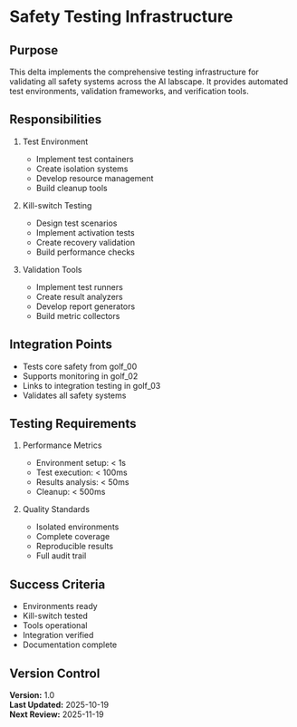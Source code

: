 # Safety Testing Infrastructure

## Purpose

This delta implements the comprehensive testing infrastructure for validating all safety systems across the AI labscape. It provides automated test environments, validation frameworks, and verification tools.

## Responsibilities

1. Test Environment
   - Implement test containers
   - Create isolation systems
   - Develop resource management
   - Build cleanup tools

2. Kill-switch Testing
   - Design test scenarios
   - Implement activation tests
   - Create recovery validation
   - Build performance checks

3. Validation Tools
   - Implement test runners
   - Create result analyzers
   - Develop report generators
   - Build metric collectors

## Integration Points

- Tests core safety from golf_00
- Supports monitoring in golf_02
- Links to integration testing in golf_03
- Validates all safety systems

## Testing Requirements

1. Performance Metrics
   - Environment setup: < 1s
   - Test execution: < 100ms
   - Results analysis: < 50ms
   - Cleanup: < 500ms

2. Quality Standards
   - Isolated environments
   - Complete coverage
   - Reproducible results
   - Full audit trail

## Success Criteria

- Environments ready
- Kill-switch tested
- Tools operational
- Integration verified
- Documentation complete

## Version Control

**Version:** 1.0  
**Last Updated:** 2025-10-19  
**Next Review:** 2025-11-19